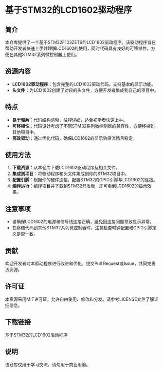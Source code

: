 # 基于STM32的LCD1602驱动程序

## 简介
本仓库提供了一个基于STM32F103ZET6的LCD1602驱动程序。该驱动程序旨在帮助开发者快速上手并理解LCD1602的使用，同时代码具有良好的可移植性，方便在其他STM32系列微控制器上使用。

## 资源内容
- **LCD1602驱动程序**：包含完整的LCD1602驱动代码，支持基本的显示功能。
- **头文件**：为LCD1602创建了对应的头文件，方便开发者集成到自己的项目中。

## 特点
- **易于理解**：代码结构清晰，注释详细，适合初学者快速上手。
- **可移植性**：代码设计考虑了不同STM32系列微控制器的兼容性，方便移植到其他项目中。
- **高效驱动**：通过优化代码，确保LCD1602的显示效果流畅且稳定。

## 使用方法
1. **下载资源**：从本仓库下载LCD1602驱动程序及相关文件。
2. **集成到项目**：将驱动程序和头文件集成到你的STM32项目中。
3. **配置引脚**：根据你的硬件连接，配置STM32的GPIO引脚与LCD1602的连接。
4. **编译运行**：编译项目并下载到STM32开发板，即可看到LCD1602的显示效果。

## 注意事项
- 请确保LCD1602的电源和信号线连接正确，避免因连接问题导致显示异常。
- 在移植代码到其他STM32系列微控制器时，注意检查时钟配置和GPIO引脚定义是否一致。

## 贡献
欢迎开发者对本驱动程序进行改进和优化，提交Pull Request或Issue，共同完善该资源。

## 许可证
本资源采用MIT许可证，允许自由使用、修改和分发。请参考LICENSE文件了解详细信息。

## 下载链接
[基于STM32的LCD1602驱动程序](https://pan.quark.cn/s/45192342f6fa)

## 说明

该仓库仅用于学习交流，请勿用于商业用途。
